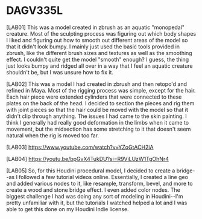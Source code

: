 # DAGV335L

[LAB01] This was a model created in zbrush as an aquatic "monopedal" creature. 
Most of the sculpting process was figuring out which body shapes I liked and figuring out how to smooth out different areas of the model so that it didn't look bumpy.
I mainly just used the basic tools provided in zbrush, like the different brush sizes and textures as well as the smoothing effect.
I couldn't quite get the model "smooth" enough? I guess, the thing just looks bumpy and ridged all over in a way that I feel an aquatic creature shouldn't be, but I was unsure how to fix it.
>>>>
[LAB02] This was a model I had created in zbrush and then retopo'd and refined in Maya.
Most of the rigging process was simple, except for the hair. Each hair piece were extended cylinders that were connected to these plates on the back of the head. I decided to section the pieces and rig them with joint pieces so that the hair could be moved with the model so that it didn't clip through anything. 
The issues I had came to the skin painting. I think I generally had really good deformation in the limbs when it came to movement, but the midsection has some stretching to it that doesn't seem natural when the rig is moved too far.
>>>>
[LAB03] https://www.youtube.com/watch?v=YZoGtACH2iA
>>>>
[LAB04] https://youtu.be/bpGvX4TukDU?si=R9ViLUzW1TgOhNr4
>>>>
[LAB05] So, for this Houdini procedural model, I decided to create a bridge--as I followed a few tutorial videos online. Essentially, I created a line geo and added various nodes to it, like resample, transform, bevel, and more to create a wood and stone bridge effect. I even added color nodes. The biggest challenge I had was doing any sort of modeling in Houdini--I'm pretty unfamiliar with it, but the tutorials I watched helped a lot and I was able to get this done on my Houdini Indie license.